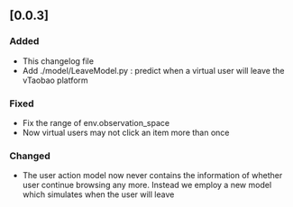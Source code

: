## [0.0.3]
### Added
- This changelog file
- Add ./model/LeaveModel.py : predict when a virtual user will leave the vTaobao platform

### Fixed
- Fix the range of env.observation_space
- Now virtual users may not click an item more than once

### Changed
- The user action model now never contains the information of whether user continue browsing any more. Instead we employ a new model which simulates when the user will leave